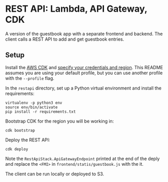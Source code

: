 # REST API: Lambda, API Gateway, CDK

A version of the guestbook app with a separate frontend and backend. The client calls a REST API to add and get guestbook entries.

## Setup

Install the [AWS CDK](https://docs.aws.amazon.com/cdk/latest/guide/getting_started.html) and [specify your credentials and region](https://docs.aws.amazon.com/cdk/latest/guide/getting_started.html#getting_started_credentials). This README assumes you are using your default profile, but you can use another profile with the `--profile` flag.

In the `restapi` directory, set up a Python virtual environment and install the requirements:

```
virtualenv -p python3 env
source env/bin/activate
pip install -r requirements.txt
```

Bootstrap CDK for the region you will be working in:

```
cdk bootstrap
```

Deploy the REST API:

```
cdk deploy
```

Note the `RestApiStack.ApiGatewayEndpoint` printed at the end of the deply and replace the `<FMI>` in `frontend/statis/guestbook.js` with the it.

The client can be run locally or deployed to S3.


